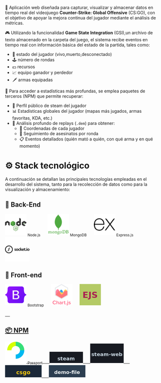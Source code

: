🚀 Aplicación web diseñada para capturar, visualizar y almacenar datos en tiempo real del videojuego **Counter-Strike: Global Offensive** (CS:GO), con el objetivo de apoyar la mejora continua del jugador mediante el análisis de métricas.

🎮 Utilizando la funcionalidad **Game State Integration** (GSI),un archivo de texto almacenado en la carpeta del juego, el sistema recibe eventos en tiempo real con información básica del estado de la partida, tales como:

- 🧍 estado del jugador (vivo,muerto,desconectado)
- 🕹️ número de rondas 
- 💵 recursos
- 📈 equipo ganador y perdedor 
- 🗡️ armas equipadas 

🧩 Para acceder a estadísticas más profundas, se emplea paquetes de terceros (NPM) que permite recuperar:
- 🧑 Perfil público de steam del jugador
- 📊 Estadísticas globales del jugador (mapas más jugados, armas favoritas, KDA, etc.)
- 📂 Análisis profundo de replays (`.dem`) para obtener:
  - 🔎 Coordenadas de cada jugador
  - 🔫 Seguimiento de asesinatos por ronda
  - 📋 Eventos detallados (quién mató a quién, con qué arma y en qué momento)

# ⚙️ Stack tecnológico
A continuación se detallan las principales tecnologías empleadas en el desarrollo del sistema, tanto para la recolección de datos como para la visualización y almacenamiento:

## 🔧 Back-End

<p align="left">
  <img src="assets/back-end/nodejs.png" alt="Node.js" width="70"/>
     <sub>Node.js</sub>
  &nbsp;&nbsp;&nbsp;&nbsp;
  <img src="assets/back-end/mongoDB.png" alt="mongo" width="70"/>
     <sub>MongoDB</sub>
  &nbsp;&nbsp;&nbsp;&nbsp;
  <img src="assets/back-end/express.png" alt="express" width="70"/>
     <sub>Express.js</sub>
  &nbsp;&nbsp;&nbsp;&nbsp;
   <img src="assets/back-end/socketIO.png" alt="socketIO" width="80"/>
</p>

## 🎨 Front-end

<p align="left">
  <img src="assets/front-end/bootstrap.png" alt="bootstrap" width="70"/>
     <sub>Bootstrap</sub>
  &nbsp;&nbsp;&nbsp;&nbsp;
  <img src="assets/front-end/chartjs.png" alt="chartjs" width="70"/>
  &nbsp;&nbsp;&nbsp;&nbsp;
   <a href="https://www.npmjs.com/package/ejs">
  <img src="assets/front-end/ejs_icon.png" alt="EJS" width="70" />
    
  &nbsp;&nbsp;&nbsp;&nbsp;
  </p>
  
## 📦 NPM
 <p align="left">
  <img src="assets/NPM/passport.png" alt="mongo" width="70"/>
     <sub>Passport</sub>
  &nbsp;&nbsp;&nbsp;&nbsp;
  <a href="https://www.npmjs.com/package/steam">
  <img src="assets/NPM/steam.png" alt="steam" width="110" />
  &nbsp;&nbsp;&nbsp;&nbsp;
  <a href="https://www.npmjs.com/package/steam-web">
  <img src="assets/NPM/steam-web.png" alt="steam-web" width="110" />
  &nbsp;&nbsp;&nbsp;&nbsp;
  <a href="https://www.npmjs.com/package/csgo">
  <img src="assets/NPM/csgo.png" alt="csgo" width="120" />
  &nbsp;&nbsp;&nbsp;&nbsp;
  <a href="https://www.npmjs.com/package/demofile">
  <img src="assets/NPM/demo_file.png" alt="demo_file" width="120" />
  
   
  
</a>
 
</p>
